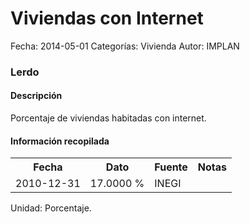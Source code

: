 Viviendas con Internet
=====

Fecha: 2014-05-01
Categorías: Vivienda
Autor: IMPLAN

### Lerdo

#### Descripción

Porcentaje de viviendas habitadas con internet.

#### Información recopilada

<table class="table table-hover table-bordered">
  <tr><th>Fecha</th><th>Dato</th><th>Fuente</th><th>Notas</th></tr>
  <tr><td>2010-12-31</td><td>17.0000 %</td><td>INEGI</td><td></td></tr>
</table>

Unidad: Porcentaje.

